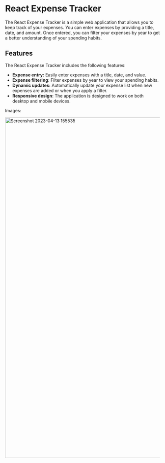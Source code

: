 # React Expense Tracker

The React Expense Tracker is a simple web application that allows you to keep track of your expenses. You can enter expenses by providing a title, date, and amount. Once entered, you can filter your expenses by year to get a better understanding of your spending habits.

## Features

The React Expense Tracker includes the following features:

-   **Expense entry:** Easily enter expenses with a title, date, and value.
-   **Expense filtering:** Filter expenses by year to view your spending habits.
-   **Dynamic updates:** Automatically update your expense list when new expenses are added or when you apply a filter.
-   **Responsive design:** The application is designed to work on both desktop and mobile devices.

Images:

<img width="1106" alt="Screenshot 2023-04-13 155535" src="https://user-images.githubusercontent.com/65426858/231781503-e48dd4ce-bbf6-4c6c-b6af-ec5a3539bf1b.png">




